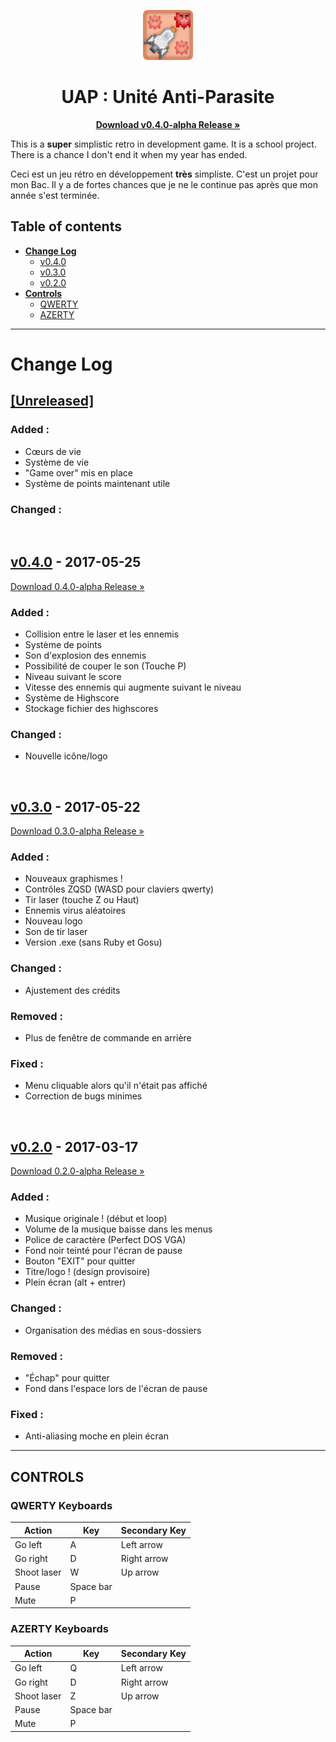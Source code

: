 <p align="center">
  <a href="https://github.com/Jyel/UniteAntiParasite">
    <img src="icon/logo.png" width=80 height=80>
  </a>

  <h1 align="center">UAP : Unité Anti-Parasite</h1>

  <p align="center">
    <a href="https://github.com/Jyel/UniteAntiParasite/releases/download/v0.4.0-alpha/UAP.v0.4.0-alpha.RELEASE.zip"><strong>Download v0.4.0-alpha Release &raquo;</strong></a>
  </p>
</p>

This is a **super** simplistic retro in development game. It is a school project.
There is a chance I don't end it when my year has ended.

Ceci est un jeu rétro en développement **très** simpliste. C'est un projet pour mon Bac.
Il y a de fortes chances que je ne le continue pas après que mon année s'est terminée.

## Table of contents
- <strong>[Change Log](#change-log)</strong>
  + [v0.4.0](#v040---2017-05-25)
  + [v0.3.0](#v030---2017-05-22)
  + [v0.2.0](#v020---2017-03-17)
- <strong>[Controls](#controls)</strong>
  + [QWERTY](#qwerty-keyboards)
  + [AZERTY](#azerty-keyboards)

***
# Change Log
## [[Unreleased]](#unreleased)
### Added :
- Cœurs de vie
- Système de vie
- "Game over" mis en place
- Système de points maintenant utile
### Changed :

<br>

## [v0.4.0](https://github.com/Jyel/UniteAntiParasite/releases/tag/v0.4.0-alpha) - 2017-05-25
[Download 0.4.0-alpha Release &raquo;](https://github.com/Jyel/UniteAntiParasite/releases/download/v0.4.0-alpha/UAP.v0.4.0-alpha.RELEASE.zip)
### Added :
- Collision entre le laser et les ennemis
- Système de points
- Son d'explosion des ennemis
- Possibilité de couper le son (Touche P)
- Niveau suivant le score
- Vitesse des ennemis qui augmente suivant le niveau
- Système de Highscore
- Stockage fichier des highscores
### Changed : 
- Nouvelle icône/logo

<br>

## [v0.3.0](https://github.com/Jyel/UniteAntiParasite/releases/tag/v0.3.0-alpha) - 2017-05-22
[Download 0.3.0-alpha Release &raquo;](https://github.com/Jyel/UniteAntiParasite/releases/download/v0.3.0-alpha/UAP.v0.3.0-alpha.RELEASE.zip)
### Added :
- Nouveaux graphismes !
- Contrôles ZQSD (WASD pour claviers qwerty)
- Tir laser (touche Z ou Haut)
- Ennemis virus aléatoires
- Nouveau logo
- Son de tir laser
- Version .exe (sans Ruby et Gosu) 
### Changed :
- Ajustement des crédits  
### Removed :
- Plus de fenêtre de commande en arrière  
### Fixed :
- Menu cliquable alors qu'il n'était pas affiché
- Correction de bugs minimes

<br>

## [v0.2.0](https://github.com/Jyel/UniteAntiParasite/releases/tag/v0.2.0-alpha) - 2017-03-17
[Download 0.2.0-alpha Release &raquo;](https://github.com/Jyel/UniteAntiParasite/releases/download/v0.2.0-alpha/UAP.v0.2.0-alpha.RELEASE.zip)
### Added :
- Musique originale ! (début et loop)
- Volume de la musique baisse dans les menus
- Police de caractère (Perfect DOS VGA)
- Fond noir teinté pour l'écran de pause
- Bouton "EXIT" pour quitter
- Titre/logo ! (design provisoire)
- Plein écran (alt + entrer)
### Changed :
- Organisation des médias en sous-dossiers
### Removed :
- "Échap" pour quitter
- Fond dans l'espace lors de l'écran de pause
### Fixed :
- Anti-aliasing moche en plein écran

***
## CONTROLS

### QWERTY Keyboards
| Action      | Key       | Secondary Key |
| ----------- | --------- | ------------- |
| Go left     | A         | Left arrow    |
| Go right    | D         | Right arrow   |
| Shoot laser | W         | Up arrow      |
| Pause       | Space bar |               |
| Mute       | P		 |               |

### AZERTY Keyboards
| Action      | Key       | Secondary Key |
| ----------- | --------- | ------------- |
| Go left     | Q         | Left arrow    |
| Go right    | D         | Right arrow   |
| Shoot laser | Z         | Up arrow      |
| Pause       | Space bar |               |
| Mute       | P		 |               |
